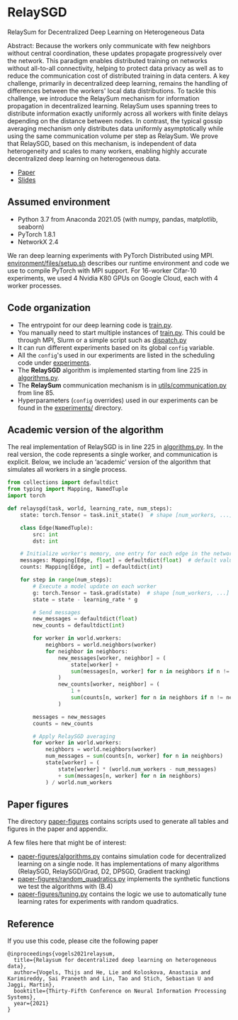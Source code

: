 # RelaySGD

RelaySum for Decentralized Deep Learning on Heterogeneous Data

Abstract: Because the workers only communicate with few neighbors without central coordination, these updates propagate progressively over the network.
This paradigm enables distributed training on networks without all-to-all connectivity, helping to protect data privacy as well as to reduce the communication cost of distributed training in data centers.
A key challenge, primarily in decentralized deep learning, remains the handling of differences between the workers' local data distributions.
To tackle this challenge, we introduce the RelaySum mechanism for information propagation in decentralized learning.
RelaySum uses spanning trees to distribute information exactly uniformly across all workers with finite delays depending on the distance between nodes.
In contrast, the typical gossip averaging mechanism only distributes data uniformly asymptotically while using the same communication volume per step as RelaySum.
We prove that RelaySGD, based on this mechanism, is independent of data heterogeneity and scales to many workers, enabling highly accurate decentralized deep learning on heterogeneous data.

- [Paper](https://papers.nips.cc/paper/2021/file/ebbdfea212e3a756a1fded7b35578525-Paper.pdf)
- [Slides](https://thijs.link/relaysgd-slides/index.html#0)

## Assumed environment

- Python 3.7 from Anaconda 2021.05 (with numpy, pandas, matplotlib, seaborn)
- PyTorch 1.8.1
- NetworkX 2.4


We ran deep learning experiments with PyTorch Distributed using MPI. [environment/files/setup.sh](environment/files/setup.sh) describes our runtime environment and code we use to compile PyTorch with MPI support. For 16-worker Cifar-10 experiments, we used 4 Nvidia K80 GPUs on Google Cloud, each with 4 worker processes.

## Code organization

- The entrypoint for our deep learning code is [train.py](train.py).
- You manually need to start multiple instances of [train.py](train.py). This could be through MPI, Slurm or a simple script such as [dispatch.py](dispatch.py)
- It can run different experiments based on its global `config` variable. 
- All the `config`'s used in our experiments are listed in the scheduling code under [experiments](experiments).
- The __RelaySGD__ algorithm is implemented starting from line 225 in [algorithms.py](algorithms.py).
- The __RelaySum__ communication mechanism is in [utils/communication.py](utils/communication.py) from line 85.
- Hyperparameters (`config` overrides) used in our experiments can be found in the [experiments/](experiments) directory.

## Academic version of the algorithm

The real implementation of RelaySGD is in line 225 in [algorithms.py](algorithms.py). 
In the real version, the code represents a single worker, and communication is explicit.
Below, we include an ‘academic’ version of the algorithm that simulates all workers in a single process.

```python
from collections import defaultdict
from typing import Mapping, NamedTuple
import torch

def relaysgd(task, world, learning_rate, num_steps):
    state: torch.Tensor = task.init_state()  # shape [num_workers, ...]

    class Edge(NamedTuple):
        src: int
        dst: int

    # Initialize worker's memory, one entry for each edge in the network
    messages: Mapping[Edge, float] = defaultdict(float)  # default value 0.0
    counts: Mapping[Edge, int] = defaultdict(int)

    for step in range(num_steps):
        # Execute a model update on each worker
        g: torch.Tensor = task.grad(state)  # shape [num_workers, ...]
        state = state - learning_rate * g

        # Send messages
        new_messages = defaultdict(float)
        new_counts = defaultdict(int)

        for worker in world.workers:
            neighbors = world.neighbors(worker)
            for neighbor in neighbors:
                new_messages[worker, neighbor] = (
                    state[worker] +
                    sum(messages[n, worker] for n in neighbors if n != neighbor)
                )
                new_counts[worker, neighbor] = (
                    1 + 
                    sum(counts[n, worker] for n in neighbors if n != neighbor)
                )

        messages = new_messages
        counts = new_counts

        # Apply RelaySGD averaging
        for worker in world.workers:
            neighbors = world.neighbors(worker)
            num_messages = sum(counts[n, worker] for n in neighbors)
            state[worker] = (
                state[worker] * (world.num_workers - num_messages) 
                + sum(messages[n, worker] for n in neighbors)
            ) / world.num_workers
```

## Paper figures

The directory [paper-figures](paper-figures) contains scripts used to generate all tables and figures in the paper and appendix. 

A few files here that might be of interest: 
- [paper-figures/algorithms.py](paper-figures/algorithms.py) contains simulation code for decentralized learning on a single node. It has implementations of many algorithms (RelaySGD, RelaySGD/Grad, D2, DPSGD, Gradient tracking)
- [paper-figures/random_quadratics.py](paper-figures/random_quadratics.py) implements the synthetic functions we test the algorithms with (B.4)
- [paper-figures/tuning.py](paper-figures/tuning.py) contains the logic we use to automatically tune learning rates for experiments with random quadratics.

## Reference
If you use this code, please cite the following paper

```
@inproceedings{vogels2021relaysum,
  title={Relaysum for decentralized deep learning on heterogeneous data},
  author={Vogels, Thijs and He, Lie and Koloskova, Anastasia and Karimireddy, Sai Praneeth and Lin, Tao and Stich, Sebastian U and Jaggi, Martin},
  booktitle={Thirty-Fifth Conference on Neural Information Processing Systems},
  year={2021}
}
```
